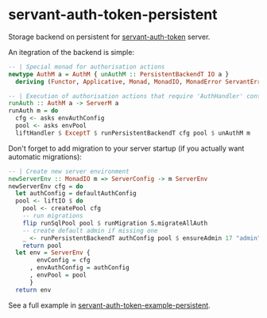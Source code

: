 # servant-auth-token-persistent

Storage backend on persistent for [servant-auth-token](https://github.com/NCrashed/servant-auth-token) server.

An itegration of the backend is simple:
``` haskell
-- | Special monad for authorisation actions
newtype AuthM a = AuthM { unAuthM :: PersistentBackendT IO a }
  deriving (Functor, Applicative, Monad, MonadIO, MonadError ServantErr, HasStorage, HasAuthConfig)

-- | Execution of authorisation actions that require 'AuthHandler' context
runAuth :: AuthM a -> ServerM a
runAuth m = do
  cfg <- asks envAuthConfig
  pool <- asks envPool
  liftHandler $ ExceptT $ runPersistentBackendT cfg pool $ unAuthM m
```

Don't forget to add migration to your server startup (if you actually want automatic migrations):
``` haskell
-- | Create new server environment
newServerEnv :: MonadIO m => ServerConfig -> m ServerEnv
newServerEnv cfg = do
  let authConfig = defaultAuthConfig
  pool <- liftIO $ do
    pool <- createPool cfg
    -- run migrations
    flip runSqlPool pool $ runMigration S.migrateAllAuth
    -- create default admin if missing one
    _ <- runPersistentBackendT authConfig pool $ ensureAdmin 17 "admin" "123456" "admin@localhost"
    return pool
  let env = ServerEnv {
        envConfig = cfg
      , envAuthConfig = authConfig
      , envPool = pool
      }
  return env
```

See a full example in [servant-auth-token-example-persistent](https://github.com/NCrashed/servant-auth-token/tree/master/example/persistent).
